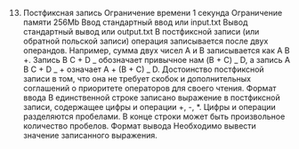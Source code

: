 13. Постфиксная запись
    Ограничение времени 1 секунда
    Ограничение памяти 256Mb
    Ввод стандартный ввод или input.txt
    Вывод стандартный вывод или output.txt
    В постфиксной записи (или обратной польской записи) операция записывается после двух операндов. Например, сумма двух чисел A и B записывается как A B +. Запись B C + D _ обозначает привычное нам (B + C) _ D, а запись A B C + D _ + означает A + (B + C) _ D. Достоинство постфиксной записи в том, что она не требует скобок и дополнительных соглашений о приоритете операторов для своего чтения.
    Формат ввода
    В единственной строке записано выражение в постфиксной записи, содержащее цифры и операции +, -, \*. Цифры и операции разделяются пробелами. В конце строки может быть произвольное количество пробелов.
    Формат вывода
    Необходимо вывести значение записанного выражения.
